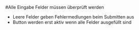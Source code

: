 #Alle Eingabe Felder müssen überprüft werden
  - Leere Felder geben Fehlermedlungen beim Submitten aus
  - Button werden erst aktiv wenn alle Felder ausgefüllt sind
